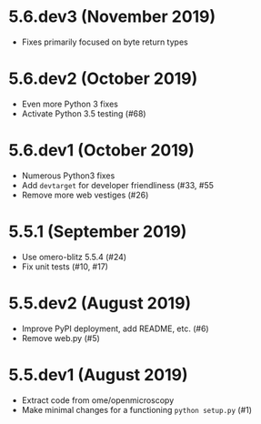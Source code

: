 # 5.6.dev3 (November 2019)

- Fixes primarily focused on byte return types

# 5.6.dev2 (October 2019)

- Even more Python 3 fixes
- Activate Python 3.5 testing (#68)

# 5.6.dev1 (October 2019)

- Numerous Python3 fixes
- Add `devtarget` for developer friendliness (#33, #55
- Remove more web vestiges (#26)

# 5.5.1 (September 2019)

- Use omero-blitz 5.5.4 (#24)
- Fix unit tests (#10, #17)

# 5.5.dev2 (August 2019)

- Improve PyPI deployment, add README, etc. (#6)
- Remove web.py (#5)

# 5.5.dev1 (August 2019)

- Extract code from ome/openmicroscopy
- Make minimal changes for a functioning `python setup.py` (#1)
